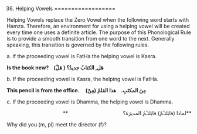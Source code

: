 36. Helping Vowels
==================

Helping Vowels replace the Zero Vowel when the following word starts
with Hamza. Therefore, an environment for using a helping vowel will be
created every time one uses a definite article. The purpose of this
Phonological Rule is to provide a smooth transition from one word to the
next. Generally speaking, this transition is governed by the following
rules.

a. If the proceeding vowel is FatHa the helping vowel is Kasra.

**Is the book new?    (هَلْ ) هَل ِ الکتابُ جديدٌ؟**

b. If the proceeding vowel is Kasra, the helping vowel is FatHa.

**This pencil is from the office.     مِنَ المکتَبِ.    هذا القلمُ
(مِنْ)**

c. If the proceeding vowel is Dhamma, the helping vowel is Dhamma.

<p dir="rtl">
**لماذا (قابَلتـُمْ) قابَلتـُمُ
المديرَةَ؟                                      **
</p>

Why did you (m, pl) meet the director (f)?


